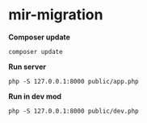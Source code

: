 # mir-migration

**Composer update**

`composer update`

**Run server**

`php -S 127.0.0.1:8000 public/app.php`
 
 **Run in dev mod**
 
`php -S 127.0.0.1:8000 public/dev.php` 